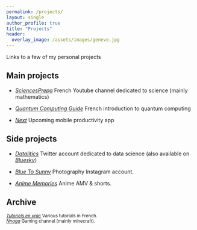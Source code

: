 ```yaml
---
permalink: /projects/
layout: single
author_profile: true
title: "Projects"
header:
  overlay_image: /assets/images/geneve.jpg
---
```


Links to a few of my personal projects

## Main projects

- [*SciencesPrepa*](https://www.youtube.com/@sciencesprepa)
French Youtube channel dedicated to science (mainly mathematics)

- [*Quantum Computing Guide*](https://github.com/3gaspo/guide-infoQ)
French introduction to quantum computing

- [*Next*](https://github.com/3gaspo/Next)
Upcoming mobile productivity app

## Side projects

- [*Datalitics*](https://x.com/datalitics) Twitter account dedicated to data science (also available on [*Bluesky*](https://bsky.app/profile/datalitics.bsky.social))

- [*Blue To Sunny*](https://www.instagram.com/blueto_sunny/?hl=fr) Photography Instagram account.

- [*Anime Memories*](https://www.youtube.com/channel/UC08isU1hjTjGIvLHQZ1uIIw) Anime AMV & shorts.


## Archive

<sub>[*Tutoriels en vrac*](https://www.youtube.com/channel/UCo-qkV187HhALYFvtq8fYxA) Various tutorials in French.</sub><br>
<sub>[*Nnaga*](https://www.youtube.com/@Gaspa93100) Gaming channel (mainly minecraft).</sub><br>

